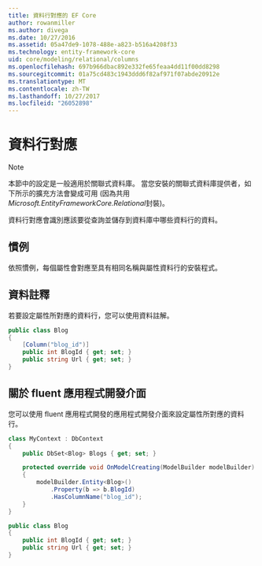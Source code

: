 ```yaml
---
title: 資料行對應的 EF Core
author: rowanmiller
ms.author: divega
ms.date: 10/27/2016
ms.assetid: 05a47de9-1078-488e-a823-b516a4208f33
ms.technology: entity-framework-core
uid: core/modeling/relational/columns
ms.openlocfilehash: 697b966dbac892e332fe65feaa4dd11f00dd8298
ms.sourcegitcommit: 01a75cd483c1943ddd6f82af971f07abde20912e
ms.translationtype: MT
ms.contentlocale: zh-TW
ms.lasthandoff: 10/27/2017
ms.locfileid: "26052898"
---
```

# <a name="column-mapping"></a>資料行對應

> [!NOTE]  
> 本節中的設定是一般適用於關聯式資料庫。 當您安裝的關聯式資料庫提供者，如下所示的擴充方法會變成可用 (因為共用*Microsoft.EntityFrameworkCore.Relational*封裝)。

資料行對應會識別應該要從查詢並儲存到資料庫中哪些資料行的資料。

## <a name="conventions"></a>慣例

依照慣例，每個屬性會對應至具有相同名稱與屬性資料行的安裝程式。

## <a name="data-annotations"></a>資料註釋

若要設定屬性所對應的資料行，您可以使用資料註解。

<!-- [!code-csharp[Main](samples/core/relational/Modeling/DataAnnotations/Samples/Relational/Column.cs?highlight=3)] -->
``` csharp
public class Blog
{
    [Column("blog_id")]
    public int BlogId { get; set; }
    public string Url { get; set; }
}
```

## <a name="fluent-api"></a>關於 fluent 應用程式開發介面

您可以使用 fluent 應用程式開發的應用程式開發介面來設定屬性所對應的資料行。

<!-- [!code-csharp[Main](samples/core/relational/Modeling/FluentAPI/Samples/Relational/Column.cs?highlight=7,8,9)] -->
``` csharp
class MyContext : DbContext
{
    public DbSet<Blog> Blogs { get; set; }

    protected override void OnModelCreating(ModelBuilder modelBuilder)
    {
        modelBuilder.Entity<Blog>()
            .Property(b => b.BlogId)
            .HasColumnName("blog_id");
    }
}

public class Blog
{
    public int BlogId { get; set; }
    public string Url { get; set; }
}
```
